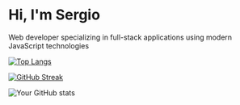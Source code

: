 
<h1>Hi, I'm Sergio</h1>
<p>Web developer specializing in full-stack applications using modern JavaScript technologies</p>

<div>

[![Top Langs](https://github-readme-stats.vercel.app/api/top-langs/?username=tutaabsoluta&layout=donut-vertical)](https://github.com/tutaabsoluta/github-readme-stats)

[![GitHub Streak](https://github-readme-streak-stats.herokuapp.com?user=tutaabsoluta&theme=dark&ring=fb4362&file=fb4362&currStreakNum=fb4362&currStreakLabel=fb4362&hide_border=true)](https://git.io/streak-stats)

![Your GitHub stats](https://github-readme-stats.vercel.app/api?username=tutaabsoluta&hide_border=true&show_icons=true&bg_color=151515&title_color=fb4362&icon_color=fb4362&text_bold=false&text_color=9e9e9e)

</div>
